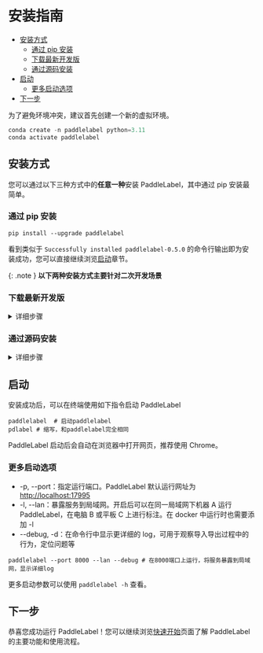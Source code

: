 # 安装指南

<!-- TOC -->

- [安装方式](#%E5%AE%89%E8%A3%85%E6%96%B9%E5%BC%8F)
    - [通过 pip 安装](#%E9%80%9A%E8%BF%87-pip-%E5%AE%89%E8%A3%85)
    - [下载最新开发版](#%E4%B8%8B%E8%BD%BD%E6%9C%80%E6%96%B0%E5%BC%80%E5%8F%91%E7%89%88)
    - [通过源码安装](#%E9%80%9A%E8%BF%87%E6%BA%90%E7%A0%81%E5%AE%89%E8%A3%85)
- [启动](#%E5%90%AF%E5%8A%A8)
    - [更多启动选项](#%E6%9B%B4%E5%A4%9A%E5%90%AF%E5%8A%A8%E9%80%89%E9%A1%B9)
- [下一步](#%E4%B8%8B%E4%B8%80%E6%AD%A5)

<!-- /TOC -->

为了避免环境冲突，建议首先创建一个新的虚拟环境。

```python
conda create -n paddlelabel python=3.11
conda activate paddlelabel
```

## 安装方式

您可以通过以下三种方式中的**任意一种**安装 PaddleLabel，其中通过 pip 安装最简单。

### 通过 pip 安装

```shell
pip install --upgrade paddlelabel
```

看到类似于 `Successfully installed paddlelabel-0.5.0` 的命令行输出即为安装成功，您可以直接继续浏览[启动](#%E5%90%AF%E5%8A%A8)章节。

{: .note }
**以下两种安装方式主要针对二次开发场景**

### 下载最新开发版

<details> <summary markdown="span">详细步骤</summary>
每当 PaddleLabel 的代码有更新，项目的 Github Action 脚本都会构建一个反映最新版代码的安装包。这一安装包未经过全面测试，因此很可能存在一些问题，仅推荐为尝试最新版本使用。其中可能修复了一些 pypi 版本中存在的问题，添加了一些新功能或进行了一些性能提升。

安装方式为

<!-- 1. 访问 [Action 执行记录网页](https://github.com/PaddleCV-SIG/PaddleLabel/actions/workflows/build.yml)
2. 选择最上面（最新）的一条记录，点击进入
   ![](/doc/CN/assets/action-1.png)
3. 滑到页面最下方，点击下载 PaddleLabel_built_package 压缩包
   ![1](https://user-images.githubusercontent.com/29757093/201905747-a2b0901c-9331-4a90-b4ae-44c855314810.jpg) -->

1. 从[此链接](https://nightly.link/PaddleCV-SIG/PaddleLabel/workflows/build/develop/PaddleLabel_built_package.zip)下载最新开发版安装包
2. 解压该压缩文件，之后执行

```shell
pip install [解压出的.whl文件名，如 paddlelabel-0.5.0-py3-none-any.whl ]
```

</details>

### 通过源码安装

<details> <summary markdown='span'>详细步骤</summary>
以下命令针对bash命令行，一些类似cp，mv指令可能无法在powershell或cmd.exe中执行。不过每步的作用都有说明，可以用文件管理器替代文件操作命令。

1. 首先将后端代码克隆到本地

```shell
git clone https://github.com/PaddleCV-SIG/PaddleLabel
```

2. 接下来克隆并构建前端，构建前请确保安装了 [Node.js](https://nodejs.org/en/) 和 npm

```shell
git clone https://github.com/PaddleCV-SIG/PaddleLabel-Frontend
cd PaddleLabel-Frontend
npm install --location=global yarn
yarn
yarn run build
```

3. 将构建好的前端部分，`PaddleLabel-Frontend/dist/` 目录下所有文件复制到 `PaddleLabel/paddlelabel/static/` 目录中

```shell
cd ../PaddleLabel/
mkdir paddlelabel/static/
cp -r ../PaddleLabel-Frontend/dist/* paddlelabel/static/
```

4. 安装 PaddleLabel 或不安装直接启动

```shell
# 在PaddleLabel目录下
python setup.py install # 安装PaddleLabel

python -m paddlelabel # 不安装直接启动
```

</details>

## 启动

安装成功后，可以在终端使用如下指令启动 PaddleLabel

```shell
paddlelabel  # 启动paddlelabel
pdlabel # 缩写，和paddlelabel完全相同
```

PaddleLabel 启动后会自动在浏览器中打开网页，推荐使用 Chrome。

### 更多启动选项

- -p, --port：指定运行端口。PaddleLabel 默认运行网址为[http://localhost:17995](http://localhost:17995)
- -l, --lan：暴露服务到局域网。开启后可以在同一局域网下机器 A 运行 PaddleLabel，在电脑 B 或平板 C 上进行标注。在 docker 中运行时也需要添加 -l
- --debug, -d：在命令行中显示更详细的 log，可用于观察导入导出过程中的行为，定位问题等

```shell
paddlelabel --port 8000 --lan --debug # 在8000端口上运行，将服务暴露到局域网，显示详细log
```

更多启动参数可以使用 `paddlelabel -h` 查看。

<!-- TODO: 升级-->

## 下一步

恭喜您成功运行 PaddleLabel！您可以继续浏览[快速开始](./quick_start.md)页面了解 PaddleLabel 的主要功能和使用流程。
